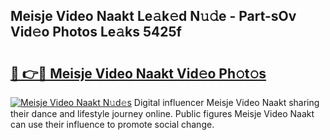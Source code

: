 ## Meisje Video Naakt Le𝚊k𝚎d N𝚞𝚍e - Part-sOv Vid𝚎o Photos Le𝚊ks 5425f

# <h2><a href="http://fb46wl.evod.top/?m=Meisje+Video+Naakt">🔗 👉🔴 Meisje Video Naakt Vid𝚎o Ph𝚘t𝚘s</a></h2>

[![Meisje Video Naakt N𝚞d𝚎s](https://i.imgur.com/8V9OHl7.gif)](http://fb46wl.evod.top/?m=Meisje+Video+Naakt)
Digital influencer Meisje Video Naakt sharing their dance and lifestyle journey online. Public figures Meisje Video Naakt can use their influence to promote social change. 
